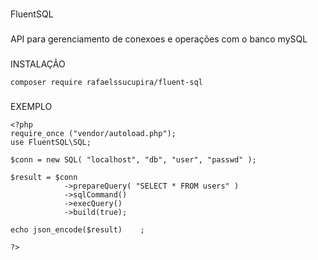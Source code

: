 #
FluentSQL

###
API para gerenciamento de conexoes e operações com o banco mySQL

###
INSTALAÇÃO
```
composer require rafaelssucupira/fluent-sql
````

###
EXEMPLO
```
<?php
require_once ("vendor/autoload.php");
use FluentSQL\SQL;

$conn = new SQL( "localhost", "db", "user", "passwd" );

$result = $conn
            ->prepareQuery( "SELECT * FROM users" )
            ->sqlCommand()
            ->execQuery()
            ->build(true);

echo json_encode($result)    ;

?>
```

